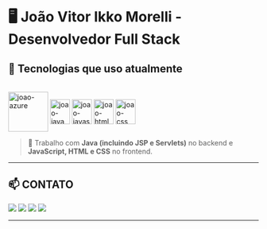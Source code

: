# 🖥️ João Vitor Ikko Morelli - Desenvolvedor Full Stack


## 🚀 Tecnologias que uso atualmente

<div style="display: inline_block"><br>
  <img align="center" alt="joao-azure" height="80" width="80" src="https://cdn.jsdelivr.net/gh/devicons/devicon/icons/azure/azure-original-wordmark.svg">
  <img align="center" alt="joao-java" height="50" width="40" src="https://cdn.jsdelivr.net/gh/devicons/devicon/icons/java/java-original-wordmark.svg">
  <img align="center" alt="joao-javascript" height="50" width="40" src="https://cdn.jsdelivr.net/gh/devicons/devicon/icons/javascript/javascript-original.svg">
  <img align="center" alt="joao-html" height="50" width="40" src="https://cdn.jsdelivr.net/gh/devicons/devicon/icons/html5/html5-original-wordmark.svg">
  <img align="center" alt="joao-css" height="50" width="40" src="https://cdn.jsdelivr.net/gh/devicons/devicon/icons/css3/css3-original-wordmark.svg">
</div>

> 💼 Trabalho com **Java (incluindo JSP e Servlets)** no backend e **JavaScript, HTML e CSS** no frontend.

---

## 📫 CONTATO


<div>
  <a href="mailto:joaovim1999@gmail.com"><img src="https://img.shields.io/badge/-Gmail-%23333?style=for-the-badge&logo=gmail&logoColor=white" target="_blank"></a>
  <a href="https://www.linkedin.com/in/joão-vitor-ikko-morelli-16a18b196/" target="_blank"><img src="https://img.shields.io/badge/-LinkedIn-%230077B5?style=for-the-badge&logo=linkedin&logoColor=white" target="_blank"></a>
  <a href="https://www.facebook.com/joaovitorim/" target="_blank"><img src="https://img.shields.io/badge/Facebook-1877F2?style=for-the-badge&logo=facebook&logoColor=white" target="_blank"></a>
  <a href="https://drive.google.com/file/d/12o6dy9RGBDPV9jNtqRA300kW84MCfpMu/view?usp=sharing" target="_blank"><img src="https://img.shields.io/badge/-Curr%C3%ADculo-%23EA4335?style=for-the-badge&logo=google-drive&logoColor=white" target="_blank"></a> </div>
</div>

---
